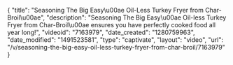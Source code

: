 {
    "title": "Seasoning The Big Easy\u00ae Oil-Less Turkey Fryer from Char-Broil\u00ae",
    "description": "Seasoning The Big Easy\u00ae Oil-less Turkey Fryer from Char-Broil\u00ae ensures you have perfectly cooked food all year long!",
    "videoid": "7163979",
    "date_created": "1280759963",
    "date_modified": "1491523581",
    "type": "captivate",
    "layout": "video",
    "url": "\/v\/seasoning-the-big-easy-oil-less-turkey-fryer-from-char-broil\/7163979"
}
